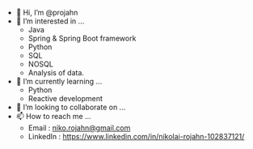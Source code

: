 - 👋 Hi, I’m @projahn
- 👀 I’m interested in ... 
  -  Java
  -  Spring & Spring Boot framework
  -  Python 
  -  SQL
  -  NOSQL
  -  Analysis of data.
- 🌱 I’m currently learning ... 
  -   Python
  -   Reactive development
- 💞️ I’m looking to collaborate on ...
- 📫 How to reach me ...
  -  Email : niko.rojahn@gmail.com 
  -  LinkedIn : https://www.linkedin.com/in/nikolai-rojahn-102837121/

<!---
projahn/projahn is a ✨ special ✨ repository because its `README.md` (this file) appears on your GitHub profile.
You can click the Preview link to take a look at your changes.
--->
